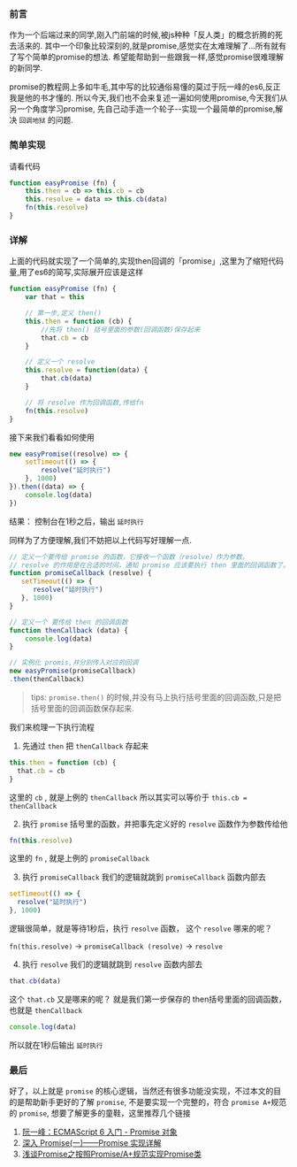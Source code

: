 ### 前言  

作为一个后端过来的同学,刚入门前端的时候,被js种种「反人类」的概念折腾的死去活来的.
其中一个印象比较深刻的,就是promise,感觉实在太难理解了...所有就有了写个简单的promise的想法.
希望能帮助到一些跟我一样,感觉promise很难理解的新同学.

promise的教程网上多如牛毛,其中写的比较通俗易懂的莫过于阮一峰的es6,反正我是他的书才懂的.
所以今天,我们也不会来复述一遍如何使用promise,今天我们从另一个角度学习promise,
先自己动手造一个轮子--实现一个最简单的promise,解决 `回调地狱` 的问题.

### 简单实现

请看代码

```js
function easyPromise (fn) {
    this.then = cb => this.cb = cb
    this.resolve = data => this.cb(data)
    fn(this.resolve)
}
```

### 详解

上面的代码就实现了一个简单的,实现then回调的「promise」,这里为了缩短代码量,用了es6的简写,实际展开应该是这样

```js
function easyPromise (fn) {
    var that = this

    // 第一步,定义 then()
    this.then = function (cb) {
        //先将 then() 括号里面的参数(回调函数)保存起来
        that.cb = cb
    }

    // 定义一个 resolve
    this.resolve = function(data) {
        that.cb(data)
    }

    // 将 resolve 作为回调函数,传给fn
    fn(this.resolve)
}
```

接下来我们看看如何使用


```js
new easyPromise((resolve) => {
    setTimeout(() => {
        resolve("延时执行")
    }, 1000)
}).then((data) => {
    console.log(data)
})
```
结果： 控制台在1秒之后，输出 `延时执行`

同样为了方便理解,我们不妨把以上代码写好理解一点.

```js
// 定义一个要传给 promise 的函数，它接收一个函数（resolve）作为参数。
// resolve 的作用是在合适的时间，通知 promise 应该要执行 then 里面的回调函数了。
function promiseCallback (resolve) {
   setTimeout(() => {
      resolve("延时执行")
   }, 1000)
}

// 定义一个 要传给 then 的回调函数
function thenCallback (data) {
    console.log(data)
}

// 实例化 promis,并分别传入对应的回调
new easyPromise(promiseCallback)
.then(thenCallback)
```
> tips:  `promise.then()` 的时候,并没有马上执行括号里面的回调函数,只是把括号里面的回调函数保存起来.

我们来梳理一下执行流程

1. 先通过 `then` 把 `thenCallback` 存起来
```js
this.then = function (cb) {
  that.cb = cb
}
```
这里的 `cb` , 就是上例的 `thenCallback` 所以其实可以等价于 ` this.cb = thenCallback `

2. 执行 `promise` 括号里的函数，并把事先定义好的 `resolve` 函数作为参数传给他

```js
fn(this.resolve)
```
这里的 `fn` , 就是上例的 `promiseCallback`

3. 执行 `promiseCallback` 我们的逻辑就跳到 `promiseCallback` 函数内部去
```js
setTimeout(() => {
  resolve("延时执行")
}, 1000)
```
逻辑很简单，就是等待1秒后，执行 `resolve` 函数， 这个 `resolve` 哪来的呢？

`fn(this.resolve)` -> `promiseCallback (resolve)` -> `resolve`

4. 执行 `resolve` 我们的逻辑就跳到 `resolve` 函数内部去

```js
that.cb(data)
```
这个 `that.cb` 又是哪来的呢？ 就是我们第一步保存的 then括号里面的回调函数，也就是 `thenCallback`

```js
console.log(data)
```
所以就在1秒后输出 `延时执行`

### 最后

好了，以上就是 `promise` 的核心逻辑，当然还有很多功能没实现，不过本文的目的是帮助新手更好的了解 `promise`,
不是要实现一个完整的，符合 `promise A+`规范的 `promise`, 想要了解更多的童鞋，这里推荐几个链接
1. [阮一峰：ECMAScript 6 入门 - Promise 对象](http://es6.ruanyifeng.com/#docs/promise)
1. [深入 Promise(一)——Promise 实现详解](https://zhuanlan.zhihu.com/p/25178630)
1. [浅谈Promise之按照Promise/A+规范实现Promise类](https://juejin.im/post/5a5c0c04518825734978e1a6)
